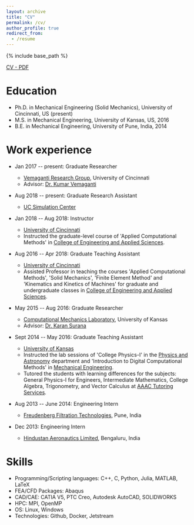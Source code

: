 ```yaml
---
layout: archive
title: "CV"
permalink: /cv/
author_profile: true
redirect_from:
  - /resume
---
```


{% include base_path %}

[CV - PDF](https://sayrjked.github.io/files/sayali-cv-web.pdf)

Education
======
* Ph.D. in Mechanical Engineering (Solid Mechanics), University of Cincinnati, US (present)
* M.S. in Mechanical Engineering, University of Kansas, US, 2016
* B.E. in Mechanical Engineering, University of Pune, India, 2014

Work experience
======

* Jan 2017 -- present: Graduate Researcher
  * [Vemaganti Research Group](http://vemaganti.com/), University of Cincinnati
  * Advisor: [Dr. Kumar Vemaganti](https://researchdirectory.uc.edu/p/vemagaks)

* Aug 2018 -- present: Graduate Research Assistant
  * [UC Simulation Center](https://ceas.uc.edu/research/centers-labs/uc-simulation-center.html)

* Jan 2018 -- Aug 2018: Instructor
  * [University of Cincinnati](https://www.uc.edu/)
  * Instructed the graduate-level course of 'Applied Computational Methods' in [College of Engineering and Applied Sciences](https://ceas.uc.edu/).

* Aug 2016 -- Apr 2018: Graduate Teaching Assistant
  * [University of Cincinnati](https://www.uc.edu/)
  * Assisted Professor in teaching the courses 'Applied Computational Methods', 'Solid Mechanics', 'Finite Element Method' and 'Kinematics and Kinetics of Machines' for graduate and undergraduate classes in [College of Engineering and Applied Sciences](https://ceas.uc.edu/).

* May 2015 -- Aug 2016: Graduate Researcher
  * [Computational Mechanics Laboratory](https://me.engr.ku.edu/karan-s-suranas-research), University of Kansas
  * Advisor: [Dr. Karan Surana](https://me.engr.ku.edu/karan-s-suranas-research)

* Sept 2014 -- May 2016: Graduate Teaching Assistant
  * [University of Kansas](https://ku.edu/)
  * Instructed the lab sessions of 'College Physics-I' in the [Physics and Astronomy](https://physics.ku.edu/) department and 'Introduction to Digital Computational Methods' in [Mechanical Engineering](https://me.engr.ku.edu/mechanical-engineering).
  * Tutored the students with learning differences for the subjects: General Physics-I for Engineers, Intermediate Mathematics, College Algebra, Trigonometry, and Vector Calculus at [AAAC Tutoring Services](https://tutoring.ku.edu/).

* Aug 2013 -- June 2014: Engineering Intern
  * [Freudenberg Filtration Technologies](https://www.freudenberg-filter.com/en/), Pune, India

* Dec 2013: Engineering Intern
  * [Hindustan Aeronautics Limited](https://hal-india.co.in/), Bengaluru, India

Skills
======
* Programming/Scripting languages: C++, C, Python, Julia, MATLAB, LaTeX
* FEA/CFD Packages: Abaqus
* CAD/CAE: CATIA V5, PTC Creo, Autodesk AutoCAD, SOLIDWORKS
* HPC: MPI, OpenMP
* OS: Linux, Windows
* Technologies: Github, Docker,  Jetstream
